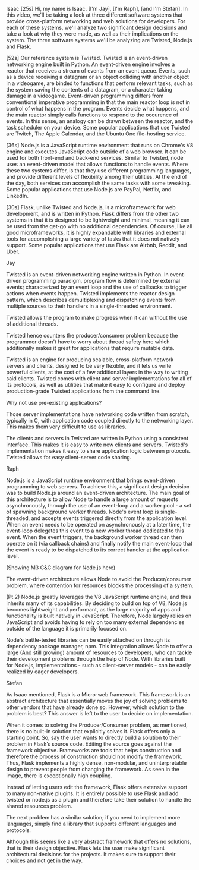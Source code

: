 Isaac
[25s] Hi, my name is Isaac, [I'm Jay], [I'm Raph], [and I'm Stefan]. In this video, we'll be taking a look at three different software systems that provide cross-platform networking and web solutions for developers. For each of these systems, we'll analyze two significant design decisions and take a look at why they were made, as well as their implications on the system. The three software systems we'll be analyzing are Twisted, Node.js and Flask.

[52s] Our reference system is Twisted. Twisted is an event-driven networking engine built in Python. An event-driven engine involves a reactor that receives a stream of events from an event queue. Events, such as a device receiving a datagram or an object colliding with another object in a videogame, are binded to functions that perform relevant tasks, such as the system saving the contents of a datagram, or a character taking damage in a videogame. Event-driven programming differs from conventional imperative programming in that the main reactor loop is not in control of what happens in the program. Events decide what happens, and the main reactor simply calls functions to respond to the occurence of events. In this sense, an analogy can be drawn between the reactor, and the task scheduler on your device. Some popular applications that use Twisted are Twitch, The Apple Calendar, and the Ubuntu One file-hosting service.

[36s] Node.js is a JavaScript runtime environment that runs on Chrome's V8 engine and executes JavaScript code outside of a web browser. It can be used for both front-end and back-end services. Similar to Twisted, node uses an event-driven model that allows functions to handle events. Where these two systems differ, is that they use different programming languages, and provide different levels of flexibility among their utilities. At the end of the day, both services can accomplish the same tasks with some tweaking. Some popular applications that use Node.js are PayPal, Netflix, and LinkedIn.

[30s] Flask, unlike Twisted and Node.js, is a microframework for web development, and is written in Python. Flask differs from the other two systems in that it is designed to be lightweight and minimal, meaning it can be used from the get-go with no additional dependencies. Of course, like all good microframeworks, it is highly expandable with libraries and external tools for accomplishing a large variety of tasks that it does not natively support. Some popular applications that use Flask are Airbnb, Reddit, and Uber.



Jay

Twisted is an event-driven networking engine written in Python. In event-driven programming paradigm, program flow is determined by external events; characterized by an event loop and the use of callbacks to trigger actions when events happen. Twisted implements the reactor design pattern, which describes demultiplexing and dispatching events from multiple sources to their handlers in a single-threaded environment.

Twisted allows the program to make progress when it can without the use of additional threads.

Twisted hence counters the producer/consumer problem because the programmer doesn't have to worry about thread safety here which additionally makes it great for applications that require mutable data.

Twisted is an engine for producing scalable, cross-platform network servers and clients, designed to be very flexible, and it lets us write powerful clients, at the cost of a few additional layers in the way to writing said clients. Twisted comes with client and server implementations for all of its protocols, as well as utilities that make it easy to configure and deploy production-grade Twisted applications from the command line.

Why not use pre-existing applications?

Those server implementations have networking code written from scratch, typically in C, with application code coupled directly to the networking layer. This makes them very difficult to use as libraries.

The clients and servers in Twisted are written in Python using a consistent interface. This makes it is easy to write new clients and servers. Twisted's implementation makes it easy to share application logic between protocols. 
 Twisted allows for easy client-server code sharing.


Raph

Node.js is a JavaScript runtime environment that brings event-driven programming to web servers. To achieve this, a significant design decision was to build Node.js around an event-driven architecture. The main goal of this architecture is to allow Node to handle a large amount of requests asynchronously, through the use of an event-loop and a worker pool - a set of spawning background worker threads. Node's event loop is single-threaded, and accepts events triggered directly from the application level. When an event needs to be operated on asynchronously at a later time, the event-loop delegates this event to a new worker thread dedicated to this event. When the event triggers, the background worker thread can then operate on it (via callback chains) and finally notify the main event-loop that the event is ready to be dispatched to its correct handler at the application level.

(Showing M3 C&C diagram for Node.js here)

The event-driven architecture allows Node to avoid the Producer/consumer problem, where contention for resources blocks the processing of a system.

(Pt.2) Node.js greatly leverages the V8 JavaScript runtime engine, and thus inherits many of its capabilities. By deciding to build on top of V8, Node.js becomes lightweight and performant, as the large majority of apps and functionality is built natively in JavaScript. Therefore, Node largely relies on JavaScript and avoids having to rely on too many external dependencies outside of the language it is primarily focused on.

Node's battle-tested libraries can be easily attached on through its dependency package manager, npm. This integration allows Node to offer a large (And still growing) amount of resources to developers, who can tackle their development problems through the help of Node. With libraries built for Node.js, implementations - such as client-server models - can be easily realized by eager developers.



Stefan

As Isaac mentioned, Flask is a Micro-web framework. This framework is an abstract architecture that essentially moves the joy of solving problems to other vendors that have already done so. However, which solution to the problem is best? This answer is left to the user to decide on implementation.

When it comes to solving the Producer/Consumer problem, as mentioned, there is no built-in solution that explicitly solves it. Flask offers only a starting point. So, say the user wants to directly build a solution to their problem in Flask’s source code. Editing the source goes against the framework objective. Frameworks are tools that helps construction and therefore the process of construction should not modify the framework. Thus, Flask implements a highly dense, non-modular, and uninterpretable design to prevent people from changing the framework. As seen in the image, there is exceptionally high coupling.

Instead of letting users edit the framework, Flask offers extensive support to many non-native plugins. It is entirely possible to use Flask and add twisted or node.js as a plugin and therefore take their solution to handle the shared resources problem.

The next problem has a similar solution; if you need to implement more languages, simply find a library that supports different languages and protocols.

Although this seems like a very abstract framework that offers no solutions, that is their design objective. Flask lets the user make significant architectural decisions for the projects. It makes sure to support their choices and not get in the way.
